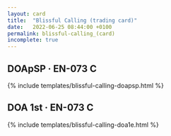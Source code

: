 ```yaml
---
layout: card
title:  "Blissful Calling (trading card)"
date:   2022-06-25 08:44:00 +0100
permalink: blissful-calling_(card)
incomplete: true
---
```


## DOApSP &middot; EN-073 C

{% include templates/blissful-calling-doapsp.html %}


## DOA 1st &middot; EN-073 C

{% include templates/blissful-calling-doa1e.html %}
